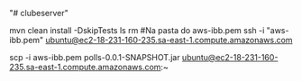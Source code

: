 "# clubeserver" 


mvn clean install -DskipTests
ls rm
#Na pasta do aws-ibb.pem
ssh -i "aws-ibb.pem" ubuntu@ec2-18-231-160-235.sa-east-1.compute.amazonaws.com

scp -i aws-ibb.pem polls-0.0.1-SNAPSHOT.jar ubuntu@ec2-18-231-160-235.sa-east-1.compute.amazonaws.com:~